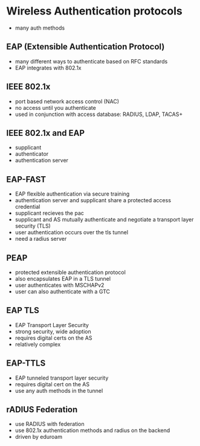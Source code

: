 # Wireless Authentication protocols

- many auth methods

## EAP (Extensible Authentication Protocol)

- many different ways to authenticate based on RFC standards
- EAP integrates with 802.1x

## IEEE 802.1x

- port based network access control (NAC)
- no access until you authenticate
- used in conjunction with access database: RADIUS, LDAP, TACAS+

## IEEE 802.1x and EAP

- supplicant
- authenticator
- authentication server

## EAP-FAST

- EAP flexible authentication via secure training
- authentication server and supplicant share a protected access credential
- supplicant recieves the pac
- supplicant and AS mutually authenticate and negotiate a transport layer security (TLS)
- user authentication occurs over the tls tunnel
- need a radius server

## PEAP

- protected extensible authentication protocol
- also encapsulates EAP in a TLS tunnel
- user authenticates with MSCHAPv2
- user can also authenticate with a GTC

## EAP TLS

- EAP Transport Layer Security
- strong security, wide adoption
- requires digital certs on the AS
- relatively complex

## EAP-TTLS

- EAP tunneled transport layer security
- requires digital cert on the AS
- use any auth methods in the tunnel

## rADIUS Federation

- use RADIUS with federation
- use 802.1x authentication methods and radius on the backend
- driven by eduroam
